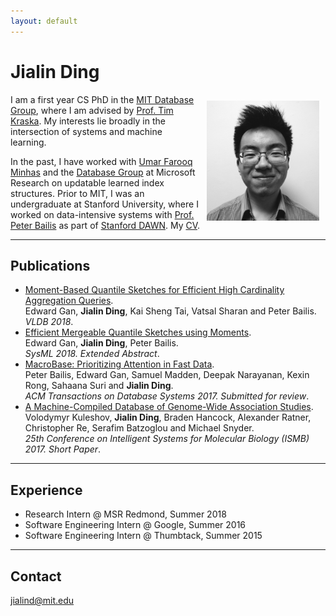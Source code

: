 ```yaml
---
layout: default
---
```


# Jialin Ding
<img src="/static/jialin.jpg" alt="Jialin" style="width: 180px; height: 192px; float: right; margin: 10px"/>
<!-- ![Jialin](/static/jialin.jpg) -->

I am a first year CS PhD in the [MIT Database Group](http://db.csail.mit.edu/), where I am advised by [Prof. Tim Kraska](http://people.csail.mit.edu/kraska/).
My interests lie broadly in the intersection of systems and machine learning.

In the past, I have worked with [Umar Farooq Minhas](https://www.microsoft.com/en-us/research/people/ufminhas/) and the [Database Group](https://www.microsoft.com/en-us/research/group/database/) at Microsoft Research on updatable learned index structures.
Prior to MIT, I was an undergraduate at Stanford University, where I worked on data-intensive systems with [Prof. Peter Bailis](http://www.bailis.org) as part of [Stanford DAWN](http://dawn.cs.stanford.edu).
My [CV](/cv.pdf).

---

## Publications

- [Moment-Based Quantile Sketches for Efficient High Cardinality Aggregation Queries](https://arxiv.org/pdf/1803.01969.pdf). <br>
Edward Gan, **Jialin Ding**, Kai Sheng Tai, Vatsal Sharan and Peter Bailis. <br>
*VLDB 2018*.
- [Efficient Mergeable Quantile Sketches using Moments](http://dawn.cs.stanford.edu/pubs/gan2018emerge.pdf). <br>
Edward Gan, **Jialin Ding**, Peter Bailis. <br>
*SysML 2018. Extended Abstract*.
- [MacroBase: Prioritizing Attention in Fast Data](https://macrobase.stanford.edu/). <br>
Peter Bailis, Edward Gan, Samuel Madden, Deepak Narayanan, Kexin Rong, Sahaana Suri and **Jialin Ding**. <br>
*ACM Transactions on Database Systems 2017. Submitted for review*.
- [A Machine-Compiled Database of Genome-Wide Association Studies](https://drive.google.com/file/d/0B4y0zfdRviKsRW5Zd0FBVlFIa3c/view). <br>
Volodymyr Kuleshov, **Jialin Ding**, Braden Hancock, Alexander Ratner, Christopher Re, Serafim Batzoglou and Michael Snyder. <br>
*25th Conference on Intelligent Systems for Molecular Biology (ISMB) 2017. Short Paper*.

---

## Experience

- Research Intern @ MSR Redmond, Summer 2018
- Software Engineering Intern @ Google, Summer 2016
- Software Engineering Intern @ Thumbtack, Summer 2015

___

## Contact

jialind@mit.edu
